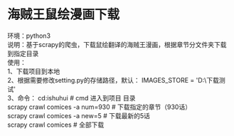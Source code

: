 # 海贼王鼠绘漫画下载
环境：python3  
说明：基于scrapy的爬虫，下载鼠绘翻译的海贼王漫画，根据章节分文件夹下载到指定目录  
使用：  
1、下载项目到本地  
2、根据需要修改setting.py的存储路径，默认： IMAGES_STORE = 'D:\下载测试'  
3、命令：
   cd:ishuhui  # cmd 进入到项目 目录  
   scrapy crawl comices -a num=930 # 下载指定的章节（930话）  
   scrapy crawl comices -a new=5  # 下载最新的5话  
   scrapy crawl comices # 全部下载    